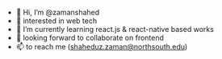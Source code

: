 - 👋 Hi, I’m @zamanshahed
- 👀 interested in web tech
- 🌱 I’m currently learning react.js & react-native based works
- 💞️ looking forward to collaborate on frontend
- 📫 to reach me (shaheduz.zaman@northsouth.edu)




<!---
zamanshahed/zamanshahed is a ✨ special ✨ repository because its `README.md` (this file) appears on your GitHub profile.
You can click the Preview link to take a look at your changes.
--->
